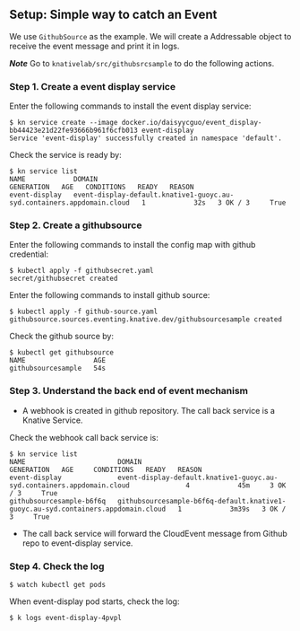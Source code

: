 ## Setup: Simple way to catch an Event

We use `GithubSource` as the example. We will create a Addressable object to receive the event message and print it in logs.

***Note*** Go to `knativelab/src/githubsrcsample` to do the following actions.

### Step 1. Create a event display service

Enter the following commands to install the event display service:
```
$ kn service create --image docker.io/daisyycguo/event_display-bb44423e21d22fe93666b961f6cfb013 event-display
Service 'event-display' successfully created in namespace 'default'.
```

Check the service is ready by:
```
$ kn service list
NAME            DOMAIN                                                                   GENERATION   AGE   CONDITIONS   READY   REASON
event-display   event-display-default.knative1-guoyc.au-syd.containers.appdomain.cloud   1            32s   3 OK / 3     True
```

### Step 2. Create a githubsource

Enter the following commands to install the config map with github credential:
```
$ kubectl apply -f githubsecret.yaml
secret/githubsecret created
```


Enter the following commands to install github source:
```
$ kubectl apply -f github-source.yaml
githubsource.sources.eventing.knative.dev/githubsourcesample created
```
Check the github source by:
```
$ kubectl get githubsource
NAME                 AGE
githubsourcesample   54s
```

### Step 3. Understand the back end of event mechanism

- A webhook is created in github repository. The call back service is a Knative Service.

Check the webhook call back service is:
```
$ kn service list
NAME                       DOMAIN                                                                              GENERATION   AGE     CONDITIONS   READY   REASON
event-display              event-display-default.knative1-guoyc.au-syd.containers.appdomain.cloud              4            45m     3 OK / 3     True
githubsourcesample-b6f6q   githubsourcesample-b6f6q-default.knative1-guoyc.au-syd.containers.appdomain.cloud   1            3m39s   3 OK / 3     True
```

- The call back service will forward the CloudEvent message from Github repo to event-display service.

### Step 4. Check the log

```
$ watch kubectl get pods
```

When event-display pod starts, check the log:
```
$ k logs event-display-4pvpl 
```